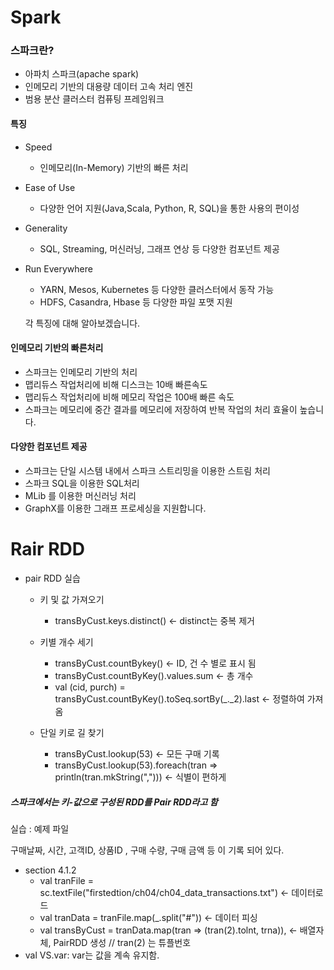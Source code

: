 # Spark



### 스파크란?

- 아파치 스파크(apache spark)
- 인메모리 기반의 대용량 데이터 고속 처리 엔진
- 범용 분산 클러스터 컴퓨팅 프레임워크



#### 특징

- Speed

  - 인메모리(In-Memory) 기반의 빠른 처리

- Ease of Use

  - 다양한 언어 지원(Java,Scala, Python, R, SQL)을 통한 사용의 편이성

- Generality

  - SQL, Streaming, 머신러닝, 그래프 연상 등 다양한 컴포넌트 제공

- Run Everywhere

  - YARN,  Mesos, Kubernetes 등 다양한 클러스터에서 동작 가능
  - HDFS, Casandra, Hbase 등 다양한 파일 포맷 지원

  각 특징에 대해 알아보겠습니다.



#### 인메모리 기반의 빠른처리

- 스파크는 인메모리 기반의 처리
- 맵리듀스 작업처리에 비해 디스크는 10배 빠른속도
- 맵리듀스 작업처리에 비해 메모리 작업은 100배 빠른 속도
- 스파크는 메모리에 중간 결과를 메모리에 저장하여 반복 작업의 처리 효율이 높습니다.

#### 다양한 컴포넌트 제공

- 스파크는 단일 시스템 내에서 스파크 스트리밍을 이용한 스트림 처리
- 스파크 SQL을 이용한 SQL처리
- MLib 를 이용한 머신러닝 처리
- GraphX를 이용한 그래프 프로세싱을 지원합니다.



# Rair RDD

- pair RDD 실습

  - 키 및 값 가져오기
    - transByCust.keys.distinct() <- distinct는 중복 제거

  - 키별 개수 세기
    - transByCust.countBykey() <- ID, 건 수 별로 표시 됨
    - transByCust.countByKey().values.sum <- 총 개수
    - val (cid, purch) = transByCust.countByKey().toSeq.sortBy(_._2).last <- 정렬하여 가져옴
  - 단일 키로 길 찾기
    - transByCust.lookup(53) <- 모든 구매 기록
    - transByCust.lookup(53).foreach(tran => println(tran.mkString(","))) <- 식별이 편하게

##### 스파크에서는 키-값으로 구성된 RDD를 Pair RDD라고 함

실습 : 예제 파일

구매날짜, 시간, 고객ID, 상품ID , 구매 수량, 구매 금액 등 이 기록 되어 있다.



- section 4.1.2
  - val tranFile = sc.textFile("firstedtion/ch04/ch04_data_transactions.txt") <- 데이터로드
  - val tranData = tranFile.map(_.split("#")) <- 데이터 피싱
  - val transByCust = tranData.map(tran => (tran(2).tolnt, trna)), <- 배열자체, PairRDD 생성 // tran(2) 는 튜플번호
- val VS.var: var는 값을 계속 유지함.